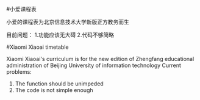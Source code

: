 #小爱课程表 

小爱的课程表为北京信息技术大学新版正方教务而生

目前问题：
1.功能应该无大碍
2.代码不够简略

#Xiaomi Xiaoai timetable 

Xiaomi Xiaoai's curriculum is for the new edition of Zhengfang educational administration of Beijing University of information technology
Current problems:
1. The function should be unimpeded
2. The code is not simple enough
